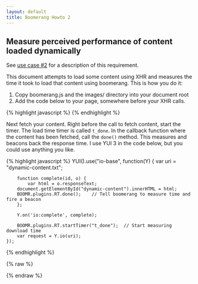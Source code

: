 ```yaml
---
layout: default
title: Boomerang Howto 2
---
```


Measure perceived performance of content loaded dynamically
-----------------------------------------------------------

See [use case \#2](../use-cases.html#uc-2) for a description of this
requirement.

This document attempts to load some content using XHR and measures the
time it took to load that content using boomerang. This is how you do
it:

1.  Copy boomerang.js and the images/ directory into your document root
2.  Add the code below to your page, somewhere before your XHR calls.

{% highlight javascript %}
    <script src="boomerang.js" type="text/javascript"></script>
    <script type="text/javascript">
    BOOMR.init({
            user_ip: "<user's ip address>",
            beacon_url: "http://yoursite.com/path/to/beacon.php",
            auto_run: false
        });
    </script>
{% endhighlight %}

Next fetch your content. Right before the call to fetch content, start
the timer. The load time timer is called `t_done`. In the callback
function where the content has been fetched, call the `done()` method.
This measures and beacons back the response time. I use YUI 3 in the
code below, but you could use anything you like.

{% highlight javascript %}
    YUI().use("io-base", function(Y) {
        var uri = "dynamic-content.txt";

        function complete(id, o) {
            var html = o.responseText;
        document.getElementById("dynamic-content").innerHTML = html;
        BOOMR.plugins.RT.done();    // Tell boomerang to measure time and fire a beacon
        };

        Y.on('io:complete', complete);

        BOOMR.plugins.RT.startTimer("t_done");  // Start measuring download time
        var request = Y.io(uri);
    });
{% endhighlight %}

<div id="results">
</div>

<div id="dynamic-content">
</div>

{% raw %}
<script src="http://yui.yahooapis.com/combo?3.1.1/build/yui/yui-base-min.js&3.1.1/build/oop/oop-min.js&3.1.1/build/yui/yui-later-min.js&3.1.1/build/event-custom/event-custom-base-min.js&3.1.1/build/querystring/querystring-stringify-simple-min.js&3.1.1/build/io/io-base-min.js" type="text/javascript" > </script>
<script src="/boomerang/boomerang.js" type="text/javascript"> </script>
<script src="/boomerang/plugins/bw.js" type="text/javascript"> </script>
<script src="/boomerang/plugins/navtiming.js" type="text/javascript"> </script>
<script src="/boomerang/plugins/rt.js" type="text/javascript"> </script>
<script src="howtos.js" type="text/javascript"> </script>
<script type="text/javascript">
BOOMR.init({
		user_ip: '10.0.0.1',
		BW: {
			base_url: '/boomerang/images/',
			cookie: 'HOWTO-BA'
		},
		RT: {
			cookie: 'HOWTO-RT'
		}
	});

YUI().use("io-base", function(Y) {
    var uri = "dynamic-content.txt?" + new Date().getTime();

    function complete(id, o) {
        var html = "<p>\n" + o.responseText.replace(/^$/mg, '</p>\n<p>') + "\n</p>";
	document.getElementById("dynamic-content").innerHTML = html;
	BOOMR.plugins.RT.done();
    };

    Y.on('io:complete', complete);

    BOOMR.plugins.RT.startTimer("t_done");
    var request = Y.io(uri);
});

</script>
{% endraw %}

